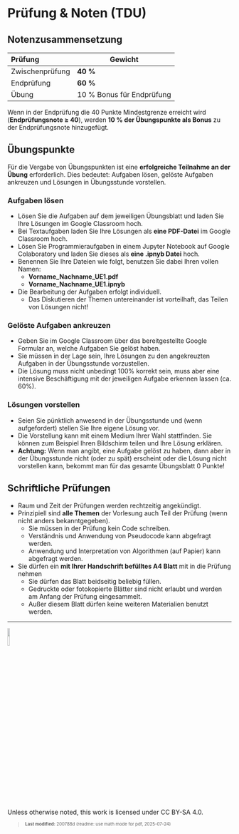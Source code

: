 # Prüfung & Noten (TDU)

## Notenzusammensetzung

| Prüfung         | Gewicht                   |
|:----------------|---------------------------|
| Zwischenprüfung | **40 %**                  |
| Endprüfung      | **60 %**                  |
| Übung           | 10 % Bonus für Endprüfung |

Wenn in der Endprüfung die 40 Punkte Mindestgrenze erreicht wird
(**Endprüfungsnote $`\ge`$ 40**), werden **10 % der Übungspunkte als
Bonus** zu der Endprüfungsnote hinzugefügt.

## Übungspunkte

Für die Vergabe von Übungspunkten ist eine **erfolgreiche Teilnahme an
der Übung** erforderlich. Dies bedeutet: Aufgaben lösen, gelöste
Aufgaben ankreuzen und Lösungen in Übungsstunde vorstellen.

### Aufgaben lösen

- Lösen Sie die Aufgaben auf dem jeweiligen Übungsblatt und laden Sie
  Ihre Lösungen im Google Classroom hoch.
- Bei Textaufgaben laden Sie Ihre Lösungen als **eine PDF-Datei** im
  Google Classroom hoch.
- Lösen Sie Programmieraufgaben in einem Jupyter Notebook auf Google
  Colaboratory und laden Sie dieses als **eine .ipnyb Datei** hoch.
- Benennen Sie Ihre Dateien wie folgt, benutzen Sie dabei Ihren vollen
  Namen:
  - **Vorname_Nachname_UE1.pdf**
  - **Vorname_Nachname_UE1.ipnyb**
- Die Bearbeitung der Aufgaben erfolgt individuell.
  - Das Diskutieren der Themen untereinander ist vorteilhaft, das Teilen
    von Lösungen nicht!

### Gelöste Aufgaben ankreuzen

- Geben Sie im Google Classroom über das bereitgestellte Google Formular
  an, welche Aufgaben Sie gelöst haben.
- Sie müssen in der Lage sein, Ihre Lösungen zu den angekreuzten
  Aufgaben in der Übungsstunde vorzustellen.
- Die Lösung muss nicht unbedingt 100% korrekt sein, muss aber eine
  intensive Beschäftigung mit der jeweiligen Aufgabe erkennen lassen
  (ca. 60%).

### Lösungen vorstellen

- Seien Sie pünktlich anwesend in der Übungsstunde und (wenn
  aufgefordert) stellen Sie Ihre eigene Lösung vor.
- Die Vorstellung kann mit einem Medium Ihrer Wahl stattfinden. Sie
  können zum Beispiel Ihren Bildschirm teilen und Ihre Lösung erklären.
- **Achtung:** Wenn man angibt, eine Aufgabe gelöst zu haben, dann aber
  in der Übungsstunde nicht (oder zu spät) erscheint oder die Lösung
  nicht vorstellen kann, bekommt man für das gesamte Übungsblatt 0
  Punkte!

## Schriftliche Prüfungen

- Raum und Zeit der Prüfungen werden rechtzeitig angekündigt.
- Prinzipiell sind **alle Themen** der Vorlesung auch Teil der Prüfung
  (wenn nicht anders bekanntgegeben).
  - Sie müssen in der Prüfung kein Code schreiben.
  - Verständnis und Anwendung von Pseudocode kann abgefragt werden.
  - Anwendung und Interpretation von Algorithmen (auf Papier) kann
    abgefragt werden.
- Sie dürfen ein **mit Ihrer Handschrift befülltes A4 Blatt** mit in die
  Prüfung nehmen
  - Sie dürfen das Blatt beidseitig beliebig füllen.
  - Gedruckte oder fotokopierte Blätter sind nicht erlaubt und werden am
    Anfang der Prüfung eingesammelt.
  - Außer diesem Blatt dürfen keine weiteren Materialien benutzt werden.

------------------------------------------------------------------------

<img src="https://licensebuttons.net/l/by-sa/4.0/88x31.png" width="10%">

Unless otherwise noted, this work is licensed under CC BY-SA 4.0.

<blockquote><p><sup><sub><strong>Last modified:</strong> 200788d (readme: use math mode for pdf, 2025-07-24)<br></sub></sup></p></blockquote>
